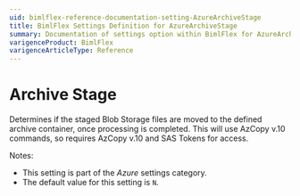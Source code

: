 ```yaml
---
uid: bimlflex-reference-documentation-setting-AzureArchiveStage
title: BimlFlex Settings Definition for AzureArchiveStage
summary: Documentation of settings option within BimlFlex for AzureArchiveStage
varigenceProduct: BimlFlex
varigenceArticleType: Reference
---
```


# Archive Stage

Determines if the staged Blob Storage files are moved to the defined archive container, once processing is completed. This will use AzCopy v.10 commands, so requires AzCopy v.10 and SAS Tokens for access.

Notes:

* This setting is part of the *Azure* settings category.
* The default value for this setting is `N`.
